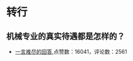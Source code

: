 #  转行 
## 机械专业的真实待遇都是怎样的？
- [一言难尽的回答](https://www.zhihu.com/question/309272368/answer/580018125),点赞数：16041，评论数：2561
